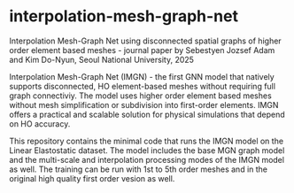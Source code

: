 # interpolation-mesh-graph-net
Interpolation Mesh-Graph Net using disconnected spatial graphs of higher order element based meshes - journal paper
by Sebestyen Jozsef Adam and Kim Do-Nyun, Seoul National University, 2025

Interpolation Mesh-Graph Net (IMGN) - the first GNN model that natively supports disconnected, HO element-based meshes without requiring full graph connectiviy. The model uses higher order element based meshes without mesh simplification or subdivision into first-order elements. IMGN offers a practical and scalable solution for physical simulations that depend on HO accuracy.

This repository contains the minimal code that runs the IMGN model on the Linear Elastostatic dataset.
The model includes the base MGN graph model and the multi-scale and interpolation processing modes of the IMGN model as well.
The training can be run with 1st to 5th order meshes and in the original high quality first order vesion as well.
